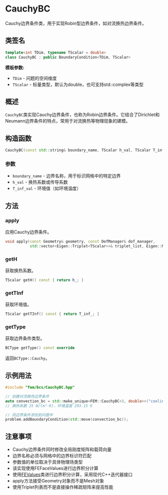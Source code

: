 # CauchyBC

Cauchy边界条件类，用于实现Robin型边界条件，如对流换热边界条件。

## 类签名

```cpp
template<int TDim, typename TScalar = double>
class CauchyBC : public BoundaryCondition<TDim, TScalar>
```

**模板参数:**
- `TDim` - 问题的空间维度
- `TScalar` - 标量类型，默认为double，也可支持std::complex<double>等类型

## 概述

`CauchyBC`类实现Cauchy边界条件，也称为Robin边界条件。它结合了Dirichlet和Neumann边界条件的特点，常用于对流换热等物理现象的建模。

## 构造函数

```cpp
CauchyBC(const std::string& boundary_name, TScalar h_val, TScalar T_inf_val)
```

### 参数

- `boundary_name` - 边界名称，用于标识网格中的特定边界
- `h_val` - 换热系数或传导系数
- `T_inf_val` - 环境值（如环境温度）

## 方法

### apply

应用Cauchy边界条件。

```cpp
void apply(const Geometry& geometry, const DofManager& dof_manager,
           std::vector<Eigen::Triplet<TScalar>>& triplet_list, Eigen::Matrix<TScalar, Eigen::Dynamic, 1>& F_global) const override;
```

### getH

获取换热系数。

```cpp
TScalar getH() const { return h_; }
```

### getTInf

获取环境值。

```cpp
TScalar getTInf() const { return T_inf_; }
```

### getType

获取边界条件类型。

```cpp
BCType getType() const override
```

返回`BCType::Cauchy`。

## 示例用法

```cpp
#include "fem/bcs/CauchyBC.hpp"

// 创建对流换热边界条件
auto convection_bc = std::make_unique<FEM::CauchyBC<3, double>>("cooling_surface", 25.0, 293.15); 
// 换热系数 25 W/(m²·K)，环境温度 293.15 K

// 将边界条件添加到问题中
problem.addBoundaryCondition(std::move(convection_bc));
```

## 注意事项

- Cauchy边界条件同时修改全局刚度矩阵和载荷向量
- 边界名称必须与网格中的边界标识符匹配
- 参数值的单位取决于具体物理场类型
- 该实现使用FEFaceValues进行边界积分计算
- 使用[FEValues](../../core/classes/FEValues.md)类进行边界积分计算，采用现代C++迭代器接口
- apply方法接受Geometry对象而不是Mesh对象
- 使用Triplet列表而不是直接操作稀疏矩阵来提高性能